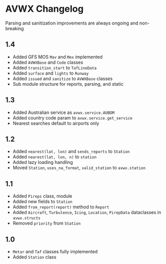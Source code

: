 # AVWX Changelog

Parsing and sanitization improvements are always ongoing and non-breaking

## 1.4

- Added GFS MOS `Mav` and `Mex` implemented
- Added `AVWXBase` and `Code` classes
- Added `transition_start` to `TafLineData`
- Added `surface` and `lights` to `Runway`
- Added `issued` and `sanitize` to `AVWXBase` classes
- Sub module structure for reports, parsing, and static

## 1.3

- Added Australian service as `avwx.service.AUBOM`
- Added country code param to `avwx.service.get_service`
- Nearest searches default to airports only

## 1.2

- Added `nearest(lat, lon)` and `sends_reports` to `Station`
- Added `nearest(lat, lon, n)` to `station`
- Added lazy loading handling
- Moved `Station`, `uses_na_format`, `valid_station` to `avwx.station`

## 1.1

- Added `Pireps` class, module
- Added new fields to `Station`
- Added `from_report(report)` method to `Report`
- Added `Aircraft`, `Turbulence`, `Icing`, `Location`, `PirepData` dataclasses in `avwx.structs`
- Removed `priority` from `Station`

## 1.0

- `Metar` and `Taf` classes fully implemented
- Added `Station` class
